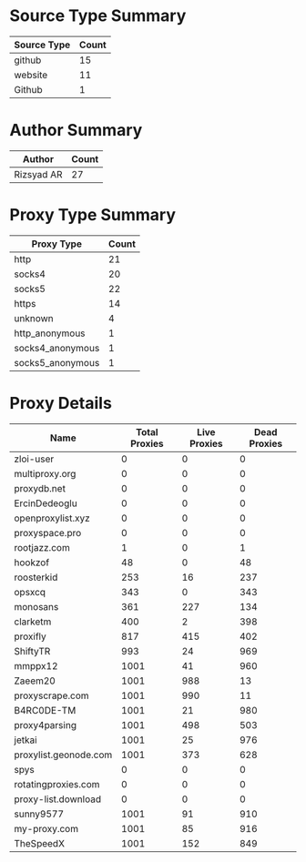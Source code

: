 # Source Type Summary

| Source Type | Count |
|-------------|-------|
| github | 15 |
| website | 11 |
| Github | 1 |


# Author Summary

| Author | Count |
|--------|-------|
| Rizsyad AR | 27 |


# Proxy Type Summary

| Proxy Type | Count |
|------------|-------|
| http | 21 |
| socks4 | 20 |
| socks5 | 22 |
| https | 14 |
| unknown | 4 |
| http_anonymous | 1 |
| socks4_anonymous | 1 |
| socks5_anonymous | 1 |


# Proxy Details

| Name | Total Proxies | Live Proxies | Dead Proxies |
|------|---------------|--------------|---------------|
| zloi-user | 0 | 0 | 0 |
| multiproxy.org | 0 | 0 | 0 |
| proxydb.net | 0 | 0 | 0 |
| ErcinDedeoglu | 0 | 0 | 0 |
| openproxylist.xyz | 0 | 0 | 0 |
| proxyspace.pro | 0 | 0 | 0 |
| rootjazz.com | 1 | 0 | 1 |
| hookzof | 48 | 0 | 48 |
| roosterkid | 253 | 16 | 237 |
| opsxcq | 343 | 0 | 343 |
| monosans | 361 | 227 | 134 |
| clarketm | 400 | 2 | 398 |
| proxifly | 817 | 415 | 402 |
| ShiftyTR | 993 | 24 | 969 |
| mmppx12 | 1001 | 41 | 960 |
| Zaeem20 | 1001 | 988 | 13 |
| proxyscrape.com | 1001 | 990 | 11 |
| B4RC0DE-TM | 1001 | 21 | 980 |
| proxy4parsing | 1001 | 498 | 503 |
| jetkai | 1001 | 25 | 976 |
| proxylist.geonode.com | 1001 | 373 | 628 |
| spys | 0 | 0 | 0 |
| rotatingproxies.com | 0 | 0 | 0 |
| proxy-list.download | 0 | 0 | 0 |
| sunny9577 | 1001 | 91 | 910 |
| my-proxy.com | 1001 | 85 | 916 |
| TheSpeedX | 1001 | 152 | 849 |
